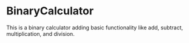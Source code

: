 # BinaryCalculator
This is a binary calculator adding basic functionality like add, subtract, multiplication, and division.
